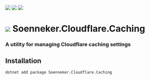 ﻿[![](https://img.shields.io/nuget/v/soenneker.cloudflare.caching.svg?style=for-the-badge)](https://www.nuget.org/packages/soenneker.cloudflare.caching/)
[![](https://img.shields.io/github/actions/workflow/status/soenneker/soenneker.cloudflare.caching/publish-package.yml?style=for-the-badge)](https://github.com/soenneker/soenneker.cloudflare.caching/actions/workflows/publish-package.yml)
[![](https://img.shields.io/nuget/dt/soenneker.cloudflare.caching.svg?style=for-the-badge)](https://www.nuget.org/packages/soenneker.cloudflare.caching/)

# ![](https://user-images.githubusercontent.com/4441470/224455560-91ed3ee7-f510-4041-a8d2-3fc093025112.png) Soenneker.Cloudflare.Caching
### A utility for managing Cloudflare caching settings

## Installation

```
dotnet add package Soenneker.Cloudflare.Caching
```
